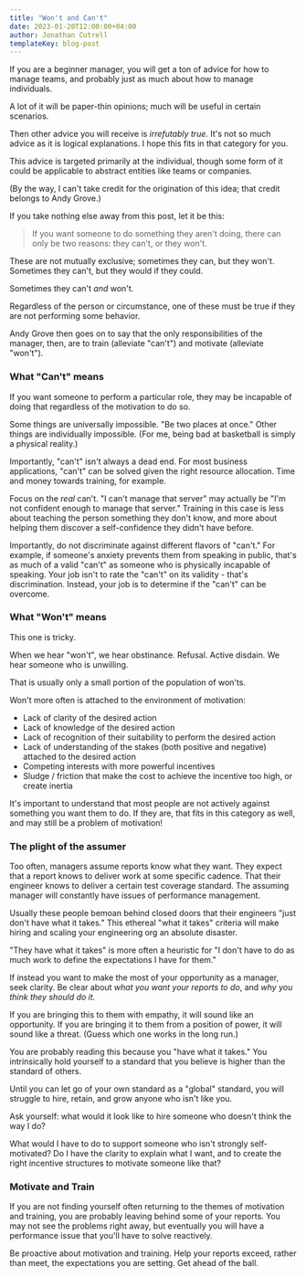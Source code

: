 ```yaml
---
title: "Won't and Can't"
date: 2023-01-20T12:00:00+04:00
author: Jonathan Cutrell
templateKey: blog-post
---
```


If you are a beginner manager, you will get a ton of advice for how to manage
teams, and probably just as much about how to manage individuals.

A lot of it will be paper-thin opinions; much will be useful in certain
scenarios.

Then other advice you will receive is _irrefutably true._ It's not so much
advice as it is logical explanations. I hope this fits in that category for
you.

This advice is targeted primarily at the individual, though some form of it
could be applicable to abstract entities like teams or companies.

(By the way, I can't take credit for the origination of this idea; that credit
belongs to Andy Grove.)

If you take nothing else away from this post, let it be this:

<Blockquote>If you want someone to do something they aren't doing, there can only be two reasons: they can't, or they won't.</Blockquote>

These are not mutually exclusive; sometimes they can, but they won't. Sometimes
they can't, but they would if they could.

Sometimes they can't _and_ won't.

Regardless of the person or circumstance, one of these must be true if they are
not performing some behavior.

Andy Grove then goes on to say that the only responsibilities of the manager,
then, are to train (alleviate "can't") and motivate (alleviate "won't").

### What "Can't" means

If you want someone to perform a particular role, they may be incapable of
doing that regardless of the motivation to do so.

Some things are universally impossible. "Be two places at once." Other things
are individually impossible. (For me, being bad at basketball is simply a
physical reality.)

Importantly, "can't" isn't always a dead end. For most business applications,
"can't" can be solved given the right resource allocation. Time and money
towards training, for example.

Focus on the _real_ can't. "I can't manage that server" may actually be "I'm
not confident enough to manage that server." Training in this case is less
about teaching the person something they don't know, and more about helping
them discover a self-confidence they didn't have before.

Importantly, do not discriminate against different flavors of "can't." For
example, if someone's anxiety prevents them from speaking in public, that's as
much of a valid "can't" as someone who is physically incapable of speaking.
Your job isn't to rate the "can't" on its validity - that's discrimination.
Instead, your job is to determine if the "can't" can be overcome.

### What "Won't" means

This one is tricky.

When we hear "won't", we hear obstinance. Refusal. Active disdain. We hear
someone who is unwilling.

That is usually only a small portion of the population of won'ts.

Won't more often is attached to the environment of motivation:

- Lack of clarity of the desired action
- Lack of knowledge of the desired action
- Lack of recognition of their suitability to perform the desired action
- Lack of understanding of the stakes (both positive and negative) attached to
  the desired action
- Competing interests with more powerful incentives
- Sludge / friction that make the cost to achieve the incentive too high, or
  create inertia

It's important to understand that most people are not actively against
something you want them to do. If they are, that fits in this category as well,
and may still be a problem of motivation!

### The plight of the assumer

Too often, managers assume reports know what they want. They expect that a
report knows to deliver work at some specific cadence. That their engineer
knows to deliver a certain test coverage standard. The assuming manager will
constantly have issues of performance management.

Usually these people bemoan behind closed doors that their engineers "just
don't have what it takes." This ethereal "what it takes" criteria will make
hiring and scaling your engineering org an absolute disaster.

"They have what it takes" is more often a heuristic for "I don't have to do as
much work to define the expectations I have for them."

If instead you want to make the most of your opportunity as a manager, seek
clarity. Be clear about _what you want your reports to do_, and _why you think
they should do it._

If you are bringing this to them with empathy, it will sound like an
opportunity. If you are bringing it to them from a position of power, it will
sound like a threat. (Guess which one works in the long run.)

You are probably reading this because you "have what it takes." You
intrinsically hold yourself to a standard that you believe is higher than the
standard of others.

Until you can let go of your own standard as a "global" standard, you will
struggle to hire, retain, and grow anyone who isn't like you.

Ask yourself: what would it look like to hire someone who doesn't think the way
I do?

What would I have to do to support someone who isn't strongly self-motivated?
Do I have the clarity to explain what I want, and to create the right incentive
structures to motivate someone like that?

### Motivate and Train

If you are not finding yourself often returning to the themes of motivation and
training, you are probably leaving behind some of your reports. You may not see
the problems right away, but eventually you will have a performance issue that
you'll have to solve reactively.

Be proactive about motivation and training. Help your reports exceed, rather than
meet, the expectations you are setting. Get ahead of the ball.
